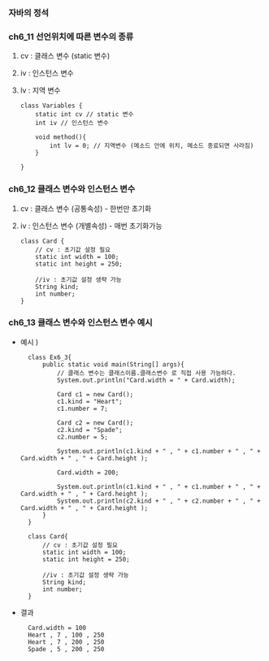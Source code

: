### 자바의 정석

### ch6_11 선언위치에 따른 변수의 종류

1.  cv : 클래스 변수 (static 변수)
2.  iv : 인스턴스 변수
3.  lv : 지역 변수

        class Variables {
            static int cv // static 변수
            int iv // 인스턴스 변수

            void method(){
                int lv = 0; // 지역변수 (메소드 안에 위치, 메소드 종료되면 사라짐)
            }

        }

### ch6_12 클래스 변수와 인스턴스 변수

1.  cv : 클래스 변수 (공통속성) - 한번만 초기화
2.  iv : 인스턴스 변수 (개별속성) - 매번 초기화가능

        class Card {
            // cv : 초기값 설정 필요
            static int width = 100;
            static int height = 250;

            //iv : 초기값 설정 생략 가능
            String kind;
            int number;
        }

### ch6_13 클래스 변수와 인스턴스 변수 예시

- 예시 )

        class Ex6_3{
            public static void main(String[] args){
                // 클래스 변수는 클래스이름.클래스변수 로 직접 사용 가능하다.
                System.out.println("Card.width = " + Card.width);

                Card c1 = new Card();
                c1.kind = "Heart";
                c1.number = 7;

                Card c2 = new Card();
                c2.kind = "Spade";
                c2.number = 5;

                System.out.println(c1.kind + " , " + c1.number + " , " + Card.width + " , " + Card.height );

                Card.width = 200;

                System.out.println(c1.kind + " , " + c1.number + " , " + Card.width + " , " + Card.height );
                System.out.println(c2.kind + " , " + c2.number + " , " + Card.width + " , " + Card.height );
            }
        }

        class Card{
            // cv : 초기값 설정 필요
            static int width = 100;
            static int height = 250;

            //iv : 초기값 설정 생략 가능
            String kind;
            int number;
        }

- 결과

        Card.width = 100
        Heart , 7 , 100 , 250
        Heart , 7 , 200 , 250
        Spade , 5 , 200 , 250
